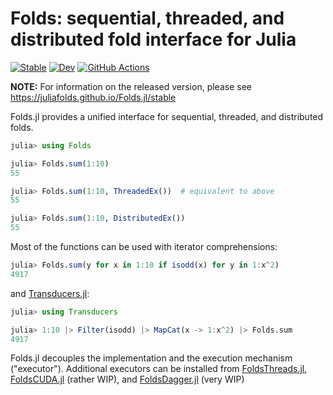 # Folds: sequential, threaded, and distributed fold interface for Julia

[![Stable](https://img.shields.io/badge/docs-stable-blue.svg)](https://juliafolds.github.io/Folds.jl/stable)
[![Dev](https://img.shields.io/badge/docs-dev-blue.svg)](https://juliafolds.github.io/Folds.jl/dev)
[![GitHub Actions](https://github.com/JuliaFolds/Folds.jl/workflows/Run%20tests/badge.svg)](https://github.com/JuliaFolds/Folds.jl/actions?query=workflow%3A%22Run+tests%22)

**NOTE:** For information on the released version, please see
<https://juliafolds.github.io/Folds.jl/stable>

Folds.jl provides a unified interface for sequential, threaded, and
distributed folds.

```julia
julia> using Folds

julia> Folds.sum(1:10)
55

julia> Folds.sum(1:10, ThreadedEx())  # equivalent to above
55

julia> Folds.sum(1:10, DistributedEx())
55
```

Most of the functions can be used with iterator comprehensions:

```julia
julia> Folds.sum(y for x in 1:10 if isodd(x) for y in 1:x^2)
4917
```

and [Transducers.jl](https://github.com/JuliaFolds/Transducers.jl):

```julia
julia> using Transducers

julia> 1:10 |> Filter(isodd) |> MapCat(x -> 1:x^2) |> Folds.sum
4917
```

Folds.jl decouples the implementation and the execution mechanism
("executor"). Additional executors can be installed from
[FoldsThreads.jl](https://github.com/JuliaFolds/FoldsThreads.jl),
[FoldsCUDA.jl](https://github.com/JuliaFolds/FoldsCUDA.jl) (rather WIP), and
[FoldsDagger.jl](https://github.com/JuliaFolds/FoldsDagger.jl) (very WIP)
